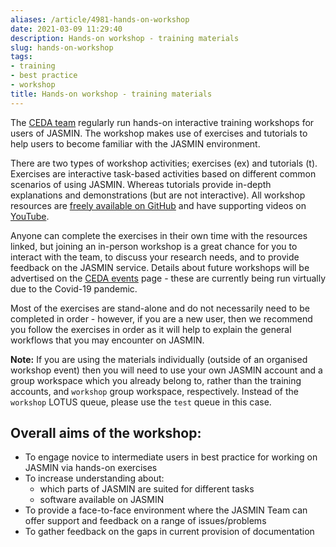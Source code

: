 ```yaml
---
aliases: /article/4981-hands-on-workshop
date: 2021-03-09 11:29:40
description: Hands-on workshop - training materials
slug: hands-on-workshop
tags:
- training
- best practice
- workshop
title: Hands-on workshop - training materials
---
```


The [CEDA team](https://jasmin.ac.uk/about/team/) regularly run hands-on
interactive training workshops for users of JASMIN. The workshop makes use of
exercises and tutorials to help users to become familiar with the JASMIN
environment.

There are two types of workshop activities; exercises (ex) and tutorials (t).
Exercises are interactive task-based activities based on different common
scenarios of using JASMIN. Whereas tutorials provide in-depth explanations and
demonstrations (but are not interactive). All workshop resources are [freely
available on GitHub](https://github.com/cedadev/jasmin-workshop) and have
supporting videos on
[YouTube](https://www.youtube.com/playlist?list=PLhF74Yhqhjqn8NDgU7xfKGLGP8h-FQ1lt).

Anyone can complete the exercises in their own time with the resources linked,
but joining an in-person workshop is a great chance for you to interact with
the team, to discuss your research needs, and to provide feedback on the
JASMIN service. Details about future workshops will be advertised on the [CEDA
events](https://www.ceda.ac.uk/events/) page - these are currently being run
virtually due to the Covid-19 pandemic.

Most of the exercises are stand-alone and do not necessarily need to be
completed in order - however, if you are a new user, then we recommend you
follow the exercises in order as it will help to explain the general workflows
that you may encounter on JASMIN.

**Note:** If you are using the materials individually (outside of an organised
workshop event) then you will need to use your own JASMIN account and a group
workspace which you already belong to, rather than the training accounts, and
`workshop` group workspace, respectively. Instead of the `workshop` LOTUS
queue, please use the `test` queue in this case.

## Overall aims of the workshop:

- To engage novice to intermediate users in best practice for working on JASMIN via hands-on exercises
- To increase understanding about: 
  - which parts of JASMIN are suited for different tasks
  - software available  on JASMIN
- To provide a face-to-face environment where the JASMIN Team can offer support and feedback on a range of issues/problems
- To gather feedback on the gaps in current provision of documentation
